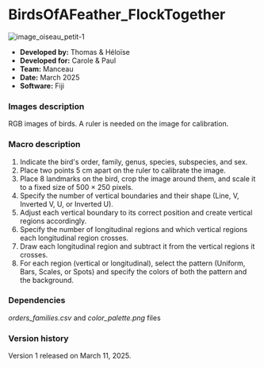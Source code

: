 # BirdsOfAFeather_FlockTogether

![image_oiseau_petit-1](https://github.com/user-attachments/assets/b855764d-54d1-4f12-b404-28302a39d4a9)


* **Developed by:** Thomas & Héloïse
* **Developed for:** Carole & Paul
* **Team:** Manceau
* **Date:** March 2025
* **Software:** Fiji


### Images description

RGB images of birds. A ruler is needed on the image for calibration.

     
### Macro description

1. Indicate the bird's order, family, genus, species, subspecies, and sex.
2. Place two points 5 cm apart on the ruler to calibrate the image.
3. Place 8 landmarks on the bird, crop the image around them, and scale it to a fixed size of 500 × 250 pixels.
4. Specify the number of vertical boundaries and their shape (Line, V, Inverted V, U, or Inverted U).
5. Adjust each vertical boundary to its correct position and create vertical regions accordingly.
6. Specify the number of longitudinal regions and which vertical regions each longitudinal region crosses.
7. Draw each longitudinal region and subtract it from the vertical regions it crosses.
8. For each region (vertical or longitudinal), select the pattern (Uniform, Bars, Scales, or Spots) and specify the colors of both the pattern and the background.

### Dependencies

*orders_families.csv* and *color_palette.png* files

### Version history

Version 1 released on March 11, 2025.
